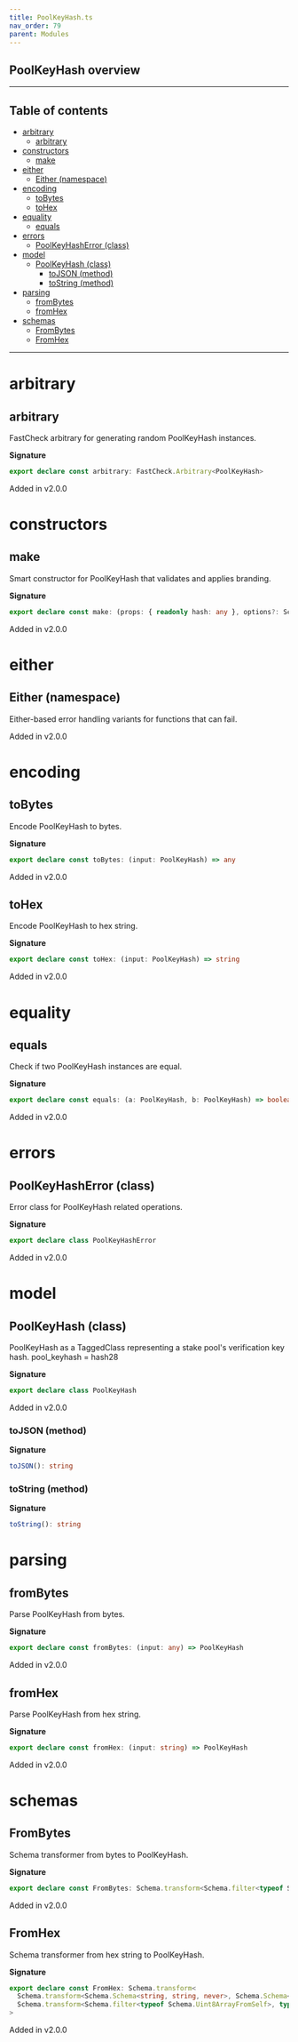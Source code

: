 ```yaml
---
title: PoolKeyHash.ts
nav_order: 79
parent: Modules
---
```


## PoolKeyHash overview

---

<h2 class="text-delta">Table of contents</h2>

- [arbitrary](#arbitrary)
  - [arbitrary](#arbitrary-1)
- [constructors](#constructors)
  - [make](#make)
- [either](#either)
  - [Either (namespace)](#either-namespace)
- [encoding](#encoding)
  - [toBytes](#tobytes)
  - [toHex](#tohex)
- [equality](#equality)
  - [equals](#equals)
- [errors](#errors)
  - [PoolKeyHashError (class)](#poolkeyhasherror-class)
- [model](#model)
  - [PoolKeyHash (class)](#poolkeyhash-class)
    - [toJSON (method)](#tojson-method)
    - [toString (method)](#tostring-method)
- [parsing](#parsing)
  - [fromBytes](#frombytes)
  - [fromHex](#fromhex)
- [schemas](#schemas)
  - [FromBytes](#frombytes-1)
  - [FromHex](#fromhex-1)

---

# arbitrary

## arbitrary

FastCheck arbitrary for generating random PoolKeyHash instances.

**Signature**

```ts
export declare const arbitrary: FastCheck.Arbitrary<PoolKeyHash>
```

Added in v2.0.0

# constructors

## make

Smart constructor for PoolKeyHash that validates and applies branding.

**Signature**

```ts
export declare const make: (props: { readonly hash: any }, options?: Schema.MakeOptions | undefined) => PoolKeyHash
```

Added in v2.0.0

# either

## Either (namespace)

Either-based error handling variants for functions that can fail.

Added in v2.0.0

# encoding

## toBytes

Encode PoolKeyHash to bytes.

**Signature**

```ts
export declare const toBytes: (input: PoolKeyHash) => any
```

Added in v2.0.0

## toHex

Encode PoolKeyHash to hex string.

**Signature**

```ts
export declare const toHex: (input: PoolKeyHash) => string
```

Added in v2.0.0

# equality

## equals

Check if two PoolKeyHash instances are equal.

**Signature**

```ts
export declare const equals: (a: PoolKeyHash, b: PoolKeyHash) => boolean
```

Added in v2.0.0

# errors

## PoolKeyHashError (class)

Error class for PoolKeyHash related operations.

**Signature**

```ts
export declare class PoolKeyHashError
```

Added in v2.0.0

# model

## PoolKeyHash (class)

PoolKeyHash as a TaggedClass representing a stake pool's verification key hash.
pool_keyhash = hash28

**Signature**

```ts
export declare class PoolKeyHash
```

Added in v2.0.0

### toJSON (method)

**Signature**

```ts
toJSON(): string
```

### toString (method)

**Signature**

```ts
toString(): string
```

# parsing

## fromBytes

Parse PoolKeyHash from bytes.

**Signature**

```ts
export declare const fromBytes: (input: any) => PoolKeyHash
```

Added in v2.0.0

## fromHex

Parse PoolKeyHash from hex string.

**Signature**

```ts
export declare const fromHex: (input: string) => PoolKeyHash
```

Added in v2.0.0

# schemas

## FromBytes

Schema transformer from bytes to PoolKeyHash.

**Signature**

```ts
export declare const FromBytes: Schema.transform<Schema.filter<typeof Schema.Uint8ArrayFromSelf>, typeof PoolKeyHash>
```

Added in v2.0.0

## FromHex

Schema transformer from hex string to PoolKeyHash.

**Signature**

```ts
export declare const FromHex: Schema.transform<
  Schema.transform<Schema.Schema<string, string, never>, Schema.Schema<Uint8Array, Uint8Array, never>>,
  Schema.transform<Schema.filter<typeof Schema.Uint8ArrayFromSelf>, typeof PoolKeyHash>
>
```

Added in v2.0.0
